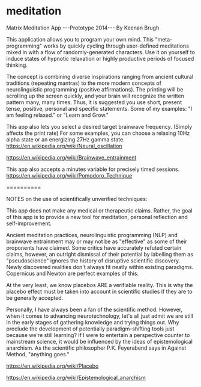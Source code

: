 meditation
==========

Matrix Meditation App
---Prototype 2014---
By Keenan Brugh

This application allows you to program your own mind. This "meta-programming" works by quickly cycling through user-defined meditations mixed in with a flow of randomly-generated characters. Use it on yourself to induce states of hypnotic relaxation or highly productive periods of focused thinking.

The concept is combining diverse inspirations ranging from ancient cultural traditions (repeating mantras) to the more modern concepts of neurolinguistic programming (positive affirmations). The printing will be scrolling up the screen quickly, and your brain will recognize the written pattern many, many times. Thus, it is suggested you use short, present tense, positive, personal and specific statements. Some of my examples: "I am feeling relaxed." or "Learn and Grow."

This app also lets you select a desired target brainwave frequency. (Simply affects the print rate)
For some examples, you can choose a relaxing 10Hz alpha state or an energizing 27Hz gamma state.
https://en.wikipedia.org/wiki/Neural_oscillation

https://en.wikipedia.org/wiki/Brainwave_entrainment

This app also accepts a minutes variable for precisely timed sessions.
https://en.wikipedia.org/wiki/Pomodoro_Technique

==========

NOTES on the use of scientifically unverified techniques:

This app does not make any medical or therapeutic claims. Rather, the goal of this app is to provide a new tool for meditation, personal reflection and self-improvement.

Ancient meditation practices, neurolinguistic programming (NLP) and brainwave entrainment may or may not be as "effective" as some of their proponents have claimed. Some critics have accurately refuted certain claims, however, an outright dismissal of their potential by labelling them as "pseudoscience" ignores the history of disruptive scientific discovery. Newly discovered realities don't always fit neatly within existing paradigms. Copernicus and Newton are perfect examples of this.

At the very least, we know placebos ARE a verifiable reality. This is why the placebo effect must be taken into account in scientific studies if they are to be generally accepted. 

Personally, I have always been a fan of the scientific method. However, when it comes to advancing neurotechnology, let's all just admit we are still in the early stages of gathering knowledge and trying things out. Why preclude the development of potentially paradigm-shifting tools just because we're still learning? If I were to entertain a perspective counter to mainstream science, it would be influenced by the ideas of epistemological anarchism. As the scientific philosopher P.K. Feyerabend says in Against Method, "anything goes."

https://en.wikipedia.org/wiki/Placebo

https://en.wikipedia.org/wiki/Epistemological_anarchism


